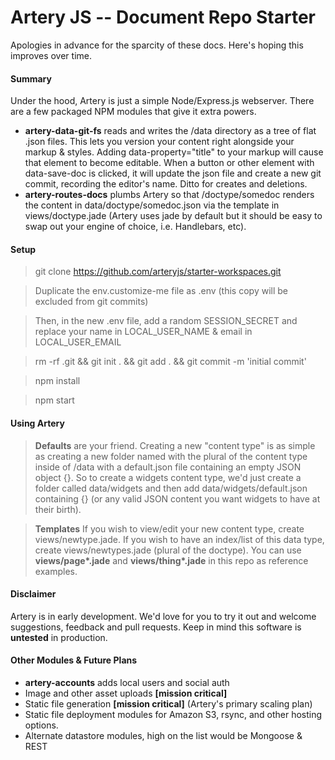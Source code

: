 # Artery JS -- Document Repo Starter 

Apologies in advance for the sparcity of these docs. Here's hoping this improves over time.

#### Summary
Under the hood, Artery is just a simple Node/Express.js webserver.  There are a few packaged NPM modules that give it extra powers.  

 - **artery-data-git-fs** reads and writes the /data directory as a tree of flat .json files. This lets you version your content right alongside your markup & styles. Adding data-property="title" to your markup will cause that element to become editable.  When a button or other element with data-save-doc is clicked, it will update the json file and create a new git commit, recording the editor's name. Ditto for creates and deletions.
 - **artery-routes-docs** plumbs Artery so that /doctype/somedoc renders the content in data/doctype/somedoc.json via the template in views/doctype.jade (Artery uses jade by default but it should be easy to swap out your engine of choice, i.e. Handlebars, etc).  

#### Setup 

> git clone https://github.com/arteryjs/starter-workspaces.git

> Duplicate the env.customize-me file as .env (this copy will be excluded from git commits)

> Then, in the new .env file, add a random SESSION_SECRET and replace your name in LOCAL_USER_NAME & email in LOCAL_USER_EMAIL

> rm -rf .git && git init . && git add . && git commit -m 'initial commit'

> npm install

> npm start
 
#### Using Artery

> **Defaults** are your friend.  Creating a new "content type" is as simple as creating a new folder named with the plural of the content type inside of /data with a default.json file containing an empty JSON object {}.  So to create a widgets content type, we'd just create a folder called data/widgets and then add data/widgets/default.json containing {} (or any valid JSON content you want widgets to have at their birth).


> **Templates** If you wish to view/edit your new content type, create views/newtype.jade. If you wish to have an index/list of this data type, create views/newtypes.jade (plural of the doctype).  You can use **views/page\*.jade** and **views/thing\*.jade** in this repo as reference examples.

#### Disclaimer

Artery is in early development. We'd love for you to try it out and welcome suggestions, feedback and pull requests.  Keep in mind this software is **untested** in production. 


#### Other Modules & Future Plans
 - **artery-accounts** adds local users and social auth 
 - Image and other asset uploads **[mission critical]**
 - Static file generation **[mission critical]** (Artery's primary scaling plan)
 - Static file deployment modules for Amazon S3, rsync, and other hosting options.
 - Alternate datastore modules, high on the list would be Mongoose & REST
